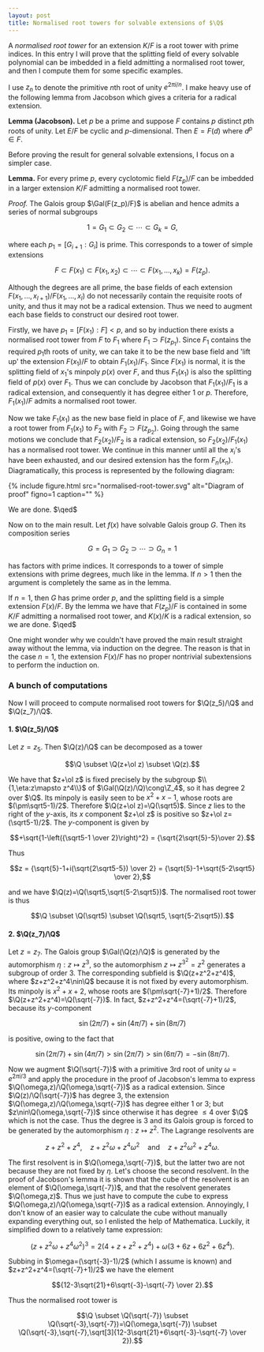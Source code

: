 ```yaml
---
layout: post
title: Normalised root towers for solvable extensions of $\Q$
---
```


A *normalised root tower* for an extension $K/F$ is a root tower with
prime indices. In this entry I will prove that the splitting field of
every solvable polynomial can be imbedded in a field admitting a
normalised root tower, and then I compute them for some specific
examples.

I use $z_n$ to denote the primitive $n$th root of unity $e^{2\pi
i/n}$. I make heavy use of the following lemma from Jacobson which
gives a criteria for a radical extension.

**Lemma (Jacobson).** Let $p$ be a prime and suppose $F$ contains $p$
  distinct $p$th roots of unity. Let $E/F$ be cyclic and
  $p$-dimensional. Then $E=F(d)$ where $d^p\in F$.

Before proving the result for general solvable extensions, I focus on
a simpler case.

**Lemma.** For every prime $p$, every cyclotomic field $F(z_p)/F$
  can be imbedded in a larger extension $K/F$ admitting a normalised
  root tower.

*Proof.* The Galois group $\Gal(F(z_p)/F)$ is abelian and hence admits
a series of normal subgroups

$$1 = G_1\subset G_2\subset \cdots \subset G_k = G,$$

where each $p_1=[G_{i+1}:G_i]$ is prime. This corresponds to a tower of
simple extensions

$$F\subset F(x_1)\subset F(x_1,x_2)\subset \cdots\subset F(x_1,\ldots,x_k) = F(z_p).$$

Although the degrees are all prime, the base fields of each extension
$F(x_1,\ldots,x_{l+1})/F(x_1,\ldots,x_l)$ do not necessarily
contain the requisite roots of unity, and thus it may not be a
radical extension. Thus we need to augment each base fields to
construct our desired root tower.

Firstly, we have $p_1=[F(x_1):F]<p$, and so by induction there
exists a normalised root tower from $F$ to $F_1$ where $F_1\supset
F(z_{p_1})$. Since $F_1$ contains the required $p_1$th roots of
unity, we can take it to be the new base field and 'lift up' the
extension $F(x_1)/F$ to obtain $F_1(x_1)/F_1$. Since $F(x_1)$ is
normal, it is the splitting field of $x_1$'s minpoly $p(x)$ over $F$,
and thus $F_1(x_1)$ is also the splitting field of $p(x)$ over
$F_1$. Thus we can conclude by Jacobson that $F_1(x_1)/F_1$ is a
radical extension, and consequently it has degree either 1 or
$p$. Therefore, $F_1(x_1)/F$ admits a normalised root tower.

Now we take $F_1(x_1)$ as the new base field in place of $F$, and
likewise we have a root tower from $F_1(x_1)$ to $F_2$ with
$F_2\supset F(z_{p_2})$. Going through the same motions we conclude
that $F_2(x_2)/F_2$ is a radical extension, so $F_2(x_2)/F_1(x_1)$ has
a normalised root tower. We continue in this manner until all the
$x_i$'s have been exhausted, and our desired extension has the form
$F_n(x_n)$. Diagramatically, this process is represented by the
following diagram:

{% include figure.html src="normalised-root-tower.svg"
alt="Diagram of proof"
figno=1
caption="" %}

We are done. $\qed$

Now on to the main result. Let $f(x)$ have solvable Galois group
$G$. Then its composition series

$$G = G_1\supset G_2\supset \cdots \supset G_n = 1$$

has factors with prime indices. It corresponds to a tower of simple
extensions with prime degrees, much like in the lemma. If $n>1$ then
the argument is completely the same as in the lemma.

If $n=1$, then $G$ has prime order $p$, and the splitting field is a
simple extension $F(x)/F$. By the lemma we have that $F(z_p)/F$ is
contained in some $K/F$ admitting a normalised root tower, and
$K(x)/K$ is a radical extension, so we are done. $\qed$

One might wonder why we couldn't have proved the main result straight
away without the lemma, via induction on the degree. The reason is
that in the case $n=1$, the extension $F(x)/F$ has no proper
nontrivial subextensions to perform the induction on.

### A bunch of computations

Now I will proceed to compute normalised root towers for $\Q(z_5)/\Q$
and $\Q(z_7)/\Q$.

#### 1. $\Q(z_5)/\Q$

Let $z=z_5$. Then $\Q(z)/\Q$ can be decomposed as a tower

$$\Q \subset \Q(z+\ol z) \subset \Q(z).$$

We have that $z+\ol z$ is fixed precisely by the subgroup
$\\{1,\eta:z\mapsto z^4\\}$ of $\Gal(\Q(z)/\Q)\cong\Z_4$, so it has
degree 2 over $\Q$. Its minpoly is easily seen to be $x^2+x-1$, whose
roots are $(\pm\sqrt5-1)/2$. Therefore $\Q(z+\ol z)=\Q(\sqrt5)$. Since
$z$ lies to the right of the $y$-axis, its $x$ component $z+\ol z$ is
positive so $z+\ol z=(\sqrt5-1)/2$. The $y$-component is given by

$$+\sqrt{1-\left({\sqrt5-1 \over 2}\right)^2} = {\sqrt{2\sqrt{5}-5}\over 2}.$$

Thus

$$z = {\sqrt{5}-1+i(\sqrt{2\sqrt5-5}) \over 2} = {\sqrt{5}-1+\sqrt{5-2\sqrt5} \over 2},$$

and we have $\Q(z)=\Q(\sqrt5,\sqrt{5-2\sqrt5})$. The normalised root tower is thus

$$\Q \subset \Q(\sqrt5) \subset \Q(\sqrt5, \sqrt{5-2\sqrt5}).$$

#### 2. $\Q(z_7)/\Q$

Let $z=z_7$. The Galois group $\Gal(\Q(z)/\Q)$ is generated by the
automorphism $\eta:z\mapsto z^3$, so the automorphism $z\mapsto
z^{3^2}=z^2$ generates a subgroup of order 3. The corresponding
subfield is $\Q(z+z^2+z^4)$, where $z+z^2+z^4\nin\Q$ because it is not
fixed by every automorphism. Its minpoly is $x^2+x+2$, whose roots are
$(\pm\sqrt{-7}+1)/2$. Therefore $\Q(z+z^2+z^4)=\Q(\sqrt{-7})$. In
fact, $z+z^2+z^4=(\sqrt{-7}+1)/2$, because its $y$-component

$$\sin(2\pi/7)+\sin(4\pi/7)+\sin(8\pi/7)$$

is positive, owing to the fact that

$$\sin(2\pi/7)+\sin(4\pi/7) > \sin(2\pi/7) > \sin(6\pi/7) = -\sin(8\pi/7).$$

Now we augment $\Q(\sqrt{-7})$ with a primitive 3rd root of unity
$\omega=e^{2\pi i/3}$ and apply the procedure in the proof of
Jacobson's lemma to express $\Q(\omega,z)/\Q(\omega,\sqrt{-7})$ as a
radical extension. Since $\Q(z)/\Q(\sqrt{-7})$ has degree 3, the
extension $\Q(\omega,z)/\Q(\omega,\sqrt{-7})$ has degree either 1 or
3; but $z\nin\Q(\omega,\sqrt{-7})$ since otherwise it has degree $\le
4$ over $\Q$ which is not the case. Thus the degree is 3 and its
Galois group is forced to be generated by the automorphism
$\eta:z\mapsto z^2$. The Lagrange resolvents are

$$z+z^2+z^4,\quad z+z^2\omega+z^4\omega^2 \quad\text{and}\quad z+z^2\omega^2+z^4\omega.$$

The first resolvent is in $\Q(\omega,\sqrt{-7})$, but the latter two
are not because they are not fixed by $\eta$. Let's choose the second
resolvent. In the proof of Jacobson's lemma it is shown that the cube
of the resolvent is an element of $\Q(\omega,\sqrt{-7})$, and that the
resolvent generates $\Q(\omega,z)$. Thus we just have to compute the
cube to express $\Q(\omega,z)/\Q(\omega,\sqrt{-7})$ as a radical
extension. Annoyingly, I don't know of an easier way to calculate the
cube without manually expanding everything out, so I enlisted the help
of Mathematica. Luckily, it simplified down to a relatively tame expression:

$$(z+z^2\omega+z^4\omega^2)^3 = 2(4+z+z^2+z^4) + \omega(3+6z+6z^2+6z^4).$$

Subbing in $\omega=(\sqrt{-3}-1)/2$ (which I assume is known) and
$z+z^2+z^4=(\sqrt{-7}+1)/2$ we have the element

$${12-3\sqrt{21}+6\sqrt{-3}-\sqrt{-7} \over 2}.$$

Thus the normalised root tower is

$$\Q \subset \Q(\sqrt{-7}) \subset
\Q(\sqrt{-3},\sqrt{-7})=\Q(\omega,\sqrt{-7}) \subset
\Q(\sqrt{-3},\sqrt{-7},\sqrt[3]{12-3\sqrt{21}+6\sqrt{-3}-\sqrt{-7}
\over 2}).$$
